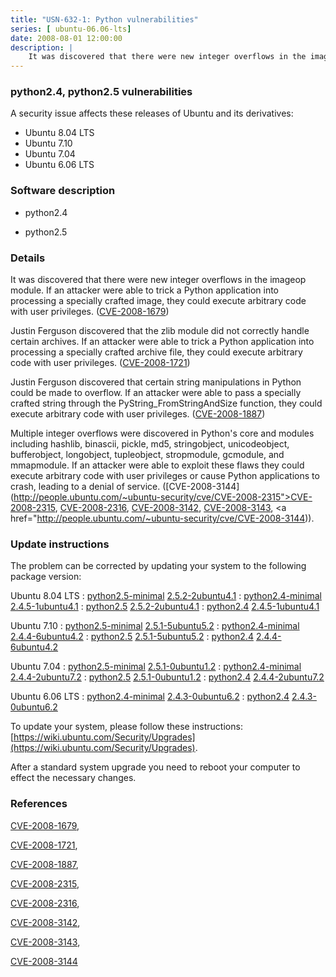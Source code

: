 ```yaml
---
title: "USN-632-1: Python vulnerabilities"
series: [ ubuntu-06.06-lts]
date: 2008-08-01 12:00:00
description: |
    It was discovered that there were new integer overflows in the imageop module.  If an attacker were able to trick a Python application into processing a specially crafted image, they could execute arbitrary code with user privileges. ([CVE-2008-1679](http://people.ubuntu.com/~ubuntu-security/cve/CVE-2008-1679))
--- 
```

 
### python2.4, python2.5 vulnerabilities

A security issue affects these releases of Ubuntu and its derivatives:

* Ubuntu 8.04 LTS
* Ubuntu 7.10
* Ubuntu 7.04
* Ubuntu 6.06 LTS

### Software description

* python2.4 

* python2.5 

### Details

It was discovered that there were new integer overflows in the imageop module. If an attacker were able to trick a Python application into processing a specially crafted image, they could execute arbitrary code with user privileges. ([CVE-2008-1679](http://people.ubuntu.com/~ubuntu-security/cve/CVE-2008-1679))

Justin Ferguson discovered that the zlib module did not correctly handle certain archives. If an attacker were able to trick a Python application into processing a specially crafted archive file, they could execute arbitrary code with user privileges. ([CVE-2008-1721](http://people.ubuntu.com/~ubuntu-security/cve/CVE-2008-1721))

Justin Ferguson discovered that certain string manipulations in Python could be made to overflow. If an attacker were able to pass a specially crafted string through the PyString_FromStringAndSize function, they could execute arbitrary code with user privileges. ([CVE-2008-1887](http://people.ubuntu.com/~ubuntu-security/cve/CVE-2008-1887))

Multiple integer overflows were discovered in Python&#39;s core and modules including hashlib, binascii, pickle, md5, stringobject, unicodeobject, bufferobject, longobject, tupleobject, stropmodule, gcmodule, and mmapmodule. If an attacker were able to exploit these flaws they could execute arbitrary code with user privileges or cause Python applications to crash, leading to a denial of service. ([CVE-2008-3144](http://people.ubuntu.com/~ubuntu-security/cve/CVE-2008-2315">CVE-2008-2315</a>, <a href="http://people.ubuntu.com/~ubuntu-security/cve/CVE-2008-2316">CVE-2008-2316</a>, <a href="http://people.ubuntu.com/~ubuntu-security/cve/CVE-2008-3142">CVE-2008-3142</a>, <a href="http://people.ubuntu.com/~ubuntu-security/cve/CVE-2008-3143">CVE-2008-3143</a>, <a href="http://people.ubuntu.com/~ubuntu-security/cve/CVE-2008-3144)). 

### Update instructions

The problem can be corrected by updating your system to the following package version:

Ubuntu 8.04 LTS
 : [python2.5-minimal](https://launchpad.net/ubuntu/+source/python2.5) <span> [2.5.2-2ubuntu4.1](https://launchpad.net/ubuntu/+source/python2.5/2.5.2-2ubuntu4.1) </span> 
 : [python2.4-minimal](https://launchpad.net/ubuntu/+source/python2.4) <span> [2.4.5-1ubuntu4.1](https://launchpad.net/ubuntu/+source/python2.4/2.4.5-1ubuntu4.1) </span> 
 : [python2.5](https://launchpad.net/ubuntu/+source/python2.5) <span> [2.5.2-2ubuntu4.1](https://launchpad.net/ubuntu/+source/python2.5/2.5.2-2ubuntu4.1) </span> 
 : [python2.4](https://launchpad.net/ubuntu/+source/python2.4) <span> [2.4.5-1ubuntu4.1](https://launchpad.net/ubuntu/+source/python2.4/2.4.5-1ubuntu4.1) </span> 

Ubuntu 7.10
 : [python2.5-minimal](https://launchpad.net/ubuntu/+source/python2.5) <span> [2.5.1-5ubuntu5.2](https://launchpad.net/ubuntu/+source/python2.5/2.5.1-5ubuntu5.2) </span> 
 : [python2.4-minimal](https://launchpad.net/ubuntu/+source/python2.4) <span> [2.4.4-6ubuntu4.2](https://launchpad.net/ubuntu/+source/python2.4/2.4.4-6ubuntu4.2) </span> 
 : [python2.5](https://launchpad.net/ubuntu/+source/python2.5) <span> [2.5.1-5ubuntu5.2](https://launchpad.net/ubuntu/+source/python2.5/2.5.1-5ubuntu5.2) </span> 
 : [python2.4](https://launchpad.net/ubuntu/+source/python2.4) <span> [2.4.4-6ubuntu4.2](https://launchpad.net/ubuntu/+source/python2.4/2.4.4-6ubuntu4.2) </span> 

Ubuntu 7.04
 : [python2.5-minimal](https://launchpad.net/ubuntu/+source/python2.5) <span> [2.5.1-0ubuntu1.2](https://launchpad.net/ubuntu/+source/python2.5/2.5.1-0ubuntu1.2) </span> 
 : [python2.4-minimal](https://launchpad.net/ubuntu/+source/python2.4) <span> [2.4.4-2ubuntu7.2](https://launchpad.net/ubuntu/+source/python2.4/2.4.4-2ubuntu7.2) </span> 
 : [python2.5](https://launchpad.net/ubuntu/+source/python2.5) <span> [2.5.1-0ubuntu1.2](https://launchpad.net/ubuntu/+source/python2.5/2.5.1-0ubuntu1.2) </span> 
 : [python2.4](https://launchpad.net/ubuntu/+source/python2.4) <span> [2.4.4-2ubuntu7.2](https://launchpad.net/ubuntu/+source/python2.4/2.4.4-2ubuntu7.2) </span> 

Ubuntu 6.06 LTS
 : [python2.4-minimal](https://launchpad.net/ubuntu/+source/python2.4) <span> [2.4.3-0ubuntu6.2](https://launchpad.net/ubuntu/+source/python2.4/2.4.3-0ubuntu6.2) </span> 
 : [python2.4](https://launchpad.net/ubuntu/+source/python2.4) <span> [2.4.3-0ubuntu6.2](https://launchpad.net/ubuntu/+source/python2.4/2.4.3-0ubuntu6.2) </span> 

To update your system, please follow these instructions: [https://wiki.ubuntu.com/Security/Upgrades](https://wiki.ubuntu.com/Security/Upgrades).

After a standard system upgrade you need to reboot your computer to effect the necessary changes. 

### References

 [CVE-2008-1679](http://people.ubuntu.com/~ubuntu-security/cve/CVE-2008-1679), 

 [CVE-2008-1721](http://people.ubuntu.com/~ubuntu-security/cve/CVE-2008-1721), 

 [CVE-2008-1887](http://people.ubuntu.com/~ubuntu-security/cve/CVE-2008-1887), 

 [CVE-2008-2315](http://people.ubuntu.com/~ubuntu-security/cve/CVE-2008-2315), 

 [CVE-2008-2316](http://people.ubuntu.com/~ubuntu-security/cve/CVE-2008-2316), 

 [CVE-2008-3142](http://people.ubuntu.com/~ubuntu-security/cve/CVE-2008-3142), 

 [CVE-2008-3143](http://people.ubuntu.com/~ubuntu-security/cve/CVE-2008-3143), 

 [CVE-2008-3144](http://people.ubuntu.com/~ubuntu-security/cve/CVE-2008-3144)
 
